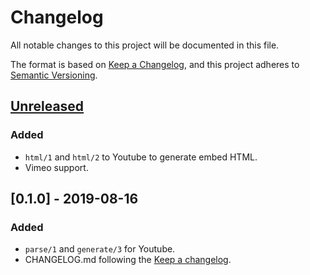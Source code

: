 # Changelog
All notable changes to this project will be documented in this file.

The format is based on [Keep a Changelog](https://keepachangelog.com/en/1.0.0/),
and this project adheres to [Semantic Versioning](https://semver.org/spec/v2.0.0.html).

## [Unreleased]
### Added
- `html/1` and `html/2` to Youtube to generate embed HTML.
- Vimeo support.

## [0.1.0] - 2019-08-16
### Added
- `parse/1` and `generate/3` for Youtube.
- CHANGELOG.md following the [Keep a changelog](http://keepachangelog.com/).

[Unreleased]: https://github.com/ccmikechen/videx/compare/v0.1.0...HEAD
[0.0.1]: https://github.com/ccmikechen/videx/releases/tag/v0.1.0

